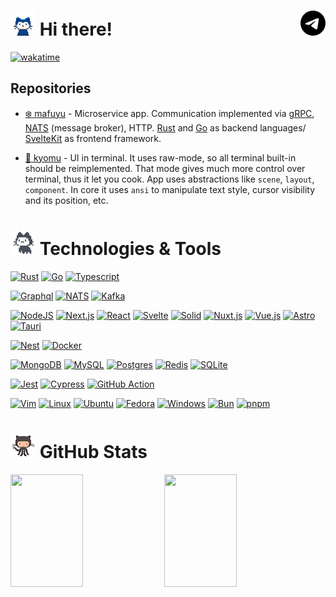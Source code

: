 <h1>
  <img src="octocats/mona-whisper.gif" width="40" height="40">
  Hi there!

  <a href="https://t.me/dehwyy">
    <picture>
      <source width="40" align="right" media="(prefers-color-scheme: dark)" srcset="icons/telegram-light.svg">
      <img width="40" align="right" src="icons/telegram-dark.svg" />
    </picture>
  </a>

</h1>

[![wakatime](https://wakatime.com/badge/user/2b8e6936-ee8d-495f-a0dd-de90dd07ce4e.svg)](https://wakatime.com/@2b8e6936-ee8d-495f-a0dd-de90dd07ce4e)

<h2>Repositories</h2>

- [❄️ mafuyu](https://github.com/dehwyy/mafuyu) - Microservice app. Communication implemented via [gRPC](https://grpc.io/), [NATS](https://nats.io/) (message broker), HTTP. [Rust](https://www.rust-lang.org/) and [Go](https://go.dev/) as backend languages/ [SvelteKit](https://kit.svelte.dev/) as frontend framework.

- [🌌 kyomu](https://github.com/dehwyy/kyomu) - UI in terminal. It uses raw-mode, so all terminal built-in should be reimplemented. That mode gives much more control over terminal, thus it let you cook. App uses abstractions like `scene`, `layout`, `component`. In core it uses `ansi` to manipulate text style, cursor visibility and its position, etc.

<h1><img src="octocats/mona-loading.gif" width="40" height="40"> Technologies & Tools</h1>

[![Rust](https://img.shields.io/badge/Rust-%23000000.svg?e&logo=rust&logoColor=white)](#)
[![Go](https://img.shields.io/badge/Go-%2300ADD8.svg?&logo=go&logoColor=white)](#)
[![Typescript](https://img.shields.io/badge/TypeScript-informational?style=flat-square&logo=typescript&logoColor=ffffff&color=007acc)](#)

[![Graphql](https://img.shields.io/badge/GrapQL-purple?logo=graphql&logoColor=fff)](#)
[![NATS](https://img.shields.io/badge/NATS-blue?logo=natsdotio&logoColor=fff)](#)
[![Kafka](https://img.shields.io/badge/Kafka-magenta?logo=apachekafka&logoColor=fff)](#)

[![NodeJS](https://img.shields.io/badge/Node.js-6DA55F?logo=node.js&logoColor=white)](#)
[![Next.js](https://img.shields.io/badge/Next.js-black?logo=next.js&logoColor=white)](#)
[![React](https://img.shields.io/badge/React-%2320232a.svg?logo=react&logoColor=%2361DAFB)](#)
[![Svelte](https://img.shields.io/badge/Svelte-%23f1413d.svg?logo=svelte&logoColor=white)](#)
[![Solid](https://img.shields.io/badge/Solid-2C4F7C?logo=solid&logoColor=fff)](#)
[![Nuxt.js](https://img.shields.io/badge/Nuxt.js-002E3B?logo=nuxtdotjs&logoColor=#00DC82)](#)
[![Vue.js](https://img.shields.io/badge/Vue.js-4FC08D?logo=vuedotjs&logoColor=fff)](#)
[![Astro](https://img.shields.io/badge/Astro-BC52EE?logo=astro&logoColor=fff)](#)
[![Tauri](https://img.shields.io/badge/Tauri-24C8D8?logo=tauri&logoColor=fff)](#)

[![Nest](https://img.shields.io/badge/Nest.js-%23E0234E.svg?logo=nestjs&logoColor=white)](#)
[![Docker](https://img.shields.io/badge/Docker-2496ED?logo=docker&logoColor=fff)](#)

[![MongoDB](https://img.shields.io/badge/MongoDB-%234ea94b.svg?logo=mongodb&logoColor=white)](#)
[![MySQL](https://img.shields.io/badge/MySQL-4479A1?logo=mysql&logoColor=fff)](#)
[![Postgres](https://img.shields.io/badge/Postgres-%23316192.svg?logo=postgresql&logoColor=white)](#)
[![Redis](https://img.shields.io/badge/Redis-%23DD0031.svg?logo=redis&logoColor=white)](#)
[![SQLite](https://img.shields.io/badge/SQLite-%2307405e.svg?logo=sqlite&logoColor=white)](#)

[![Jest](https://img.shields.io/badge/Jest-C21325?logo=jest&logoColor=fff)](#)
[![Cypress](https://img.shields.io/badge/Cypress-69D3A7?logo=cypress&logoColor=fff)](#)
[![GitHub Action](https://img.shields.io/badge/GitHub_Actions-2088FF?logo=github-actions&logoColor=white)](#)

[![Vim](https://img.shields.io/badge/Vim-%2311AB00.svg?logo=vim&logoColor=white)](#)
[![Linux](https://img.shields.io/badge/Linux-FCC624?logo=linux&logoColor=black)](#)
[![Ubuntu](https://img.shields.io/badge/Ubuntu-E95420?logo=ubuntu&logoColor=white)](#)
[![Fedora](https://img.shields.io/badge/Fedora-51A2DA?logo=fedora&logoColor=fff)](#)
[![Windows](https://custom-icon-badges.demolab.com/badge/Windows-0078D6?logo=windows11&logoColor=white)](#)
[![Bun](https://img.shields.io/badge/Bun-000?logo=bun&logoColor=fff)](#)
[![pnpm](https://img.shields.io/badge/pnpm-F69220?logo=pnpm&logoColor=fff)](#)

<h1><img src="octocats/octocat-squid.gif" width="40" height="40"> GitHub Stats</h1>
<div>
   <img height="180em" width="48%" src="https://github-readme-stats.vercel.app/api?username=dehwyy&layout=compact&show_icons=true&theme=white&hide_border=true&icon_color=2a84ea&bg_color=00000000&text_color=2a84ea&hide=stars,prs,issues,contribs" />
  <img height="180em" width="48%" src="https://github-readme-stats.vercel.app/api/top-langs/?username=dehwyy&layout=compact&theme=white&hide_border=true&icon_color=2a84ea&bg_color=00000000&text_color=2a84ea&hide=html,css,scss,python,javascript&exclude_repo=mondai,suisei,improve-it,shakai,solidnest-playground,kioku" />
</div>
